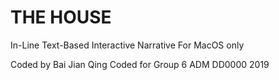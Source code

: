# THE HOUSE

In-Line Text-Based Interactive Narrative
For MacOS only

Coded by Bai Jian Qing
Coded for Group 6 
ADM DD0000 2019
